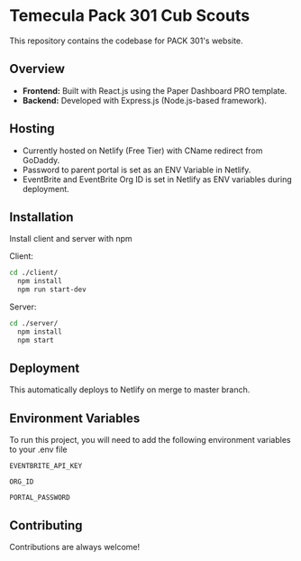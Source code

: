 
# Temecula Pack 301 Cub Scouts

This repository contains the codebase for PACK 301's website.

## Overview

- **Frontend:** Built with React.js using the Paper Dashboard PRO template.
- **Backend:** Developed with Express.js (Node.js-based framework).

## Hosting

- Currently hosted on Netlify (Free Tier) with CName redirect from GoDaddy.
- Password to parent portal is set as an ENV Variable in Netlify.
- EventBrite and EventBrite Org ID is set in Netlify as ENV variables during deployment.




## Installation

Install client and server with npm

Client:

```bash
cd ./client/
  npm install 
  npm run start-dev
```
Server:

```bash
cd ./server/
  npm install 
  npm start
```
## Deployment

This automatically deploys to Netlify on merge to master branch. 



## Environment Variables

To run this project, you will need to add the following environment variables to your .env file

`EVENTBRITE_API_KEY`

`ORG_ID`

`PORTAL_PASSWORD`


## Contributing

Contributions are always welcome!



